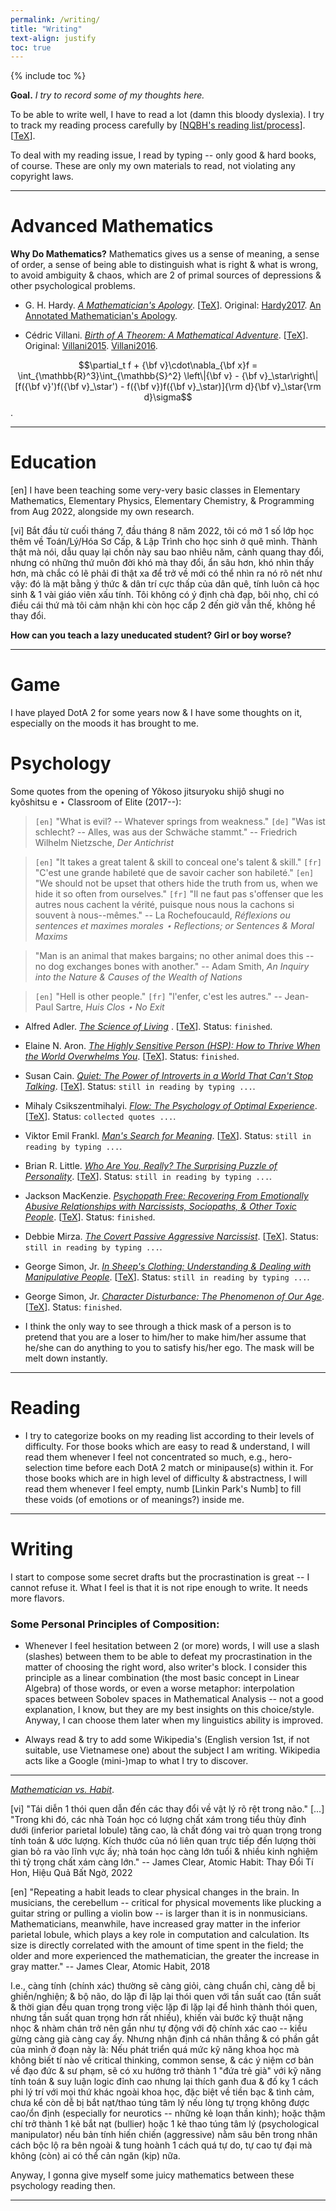 ```yaml
---
permalink: /writing/
title: "Writing"
text-align: justify
toc: true
---
```

{% include toc %}

**Goal.** *I try to record some of my thoughts here.*

To be able to write well, I have to read a lot (damn this bloody dyslexia). I try to track my reading process carefully by [[NQBH's reading list/process](https://github.com/NQBH/hobby/blob/master/book/NQBH_book.pdf)]. [[TeX](https://github.com/NQBH/hobby/blob/master/book/NQBH_book.tex)].

To deal with my reading issue, I read by typing -- only good & hard books, of course. These are only my own materials to read, not violating any copyright laws.

------

Advanced Mathematics
======

**Why Do Mathematics?** Mathematics gives us a sense of meaning, a sense of order, a sense of being able to distinguish what is right & what is wrong, to avoid ambiguity & chaos, which are 2 of primal sources of depressions & other psychological problems.

- G. H. Hardy. [*A Mathematician's Apology*](https://github.com/NQBH/hobby/blob/master/advanced_mathematics/Hardy2017/NQBH_Hardy2017.pdf). [[TeX](https://github.com/NQBH/hobby/blob/master/advanced_mathematics/Hardy2017/NQBH_Hardy2017.tex)]. Original: [Hardy2017](https://github.com/NQBH/reference/blob/master/Hardy2017.pdf). [An Annotated Mathematician's Apology](https://github.com/NQBH/reference/blob/master/Hardy2022.pdf).

- Cédric Villani. [*Birth of A Theorem: A Mathematical Adventure*](https://github.com/NQBH/hobby/blob/master/advanced_mathematics/Villani2015/NQBH_Villani2015.pdf). [[TeX](https://github.com/NQBH/hobby/blob/master/advanced_mathematics/Villani2015/NQBH_Villani2015.tex)]. Original: [Villani2015](https://github.com/NQBH/reference/blob/master/Villani2015.epub). [Villani2016](https://github.com/NQBH/reference/blob/master/Villani2016.epub).

$$\partial_t f + {\bf v}\cdot\nabla_{\bf x}f = \int_{\mathbb{R}^3}\int_{\mathbb{S}^2} \left\|{\bf v} - {\bf v}_\star\right\|[f({\bf v}')f({\bf v}_\star') - f({\bf v})f({\bf v}_\star)]{\rm d}{\bf v}_\star{\rm d}\sigma$$.

------

Education
======

[en] I have been teaching some very-very basic classes in Elementary Mathematics, Elementary Physics, Elementary Chemistry, & Programming from Aug 2022, alongside my own research.

[vi] Bắt đầu từ cuối tháng 7, đầu tháng 8 năm 2022, tôi có mở 1 số lớp học thêm về Toán/Lý/Hóa Sơ Cấp, & Lập Trình cho học sinh ở quê mình. Thành thật mà nói, dẫu quay lại chốn này sau bao nhiêu năm, cảnh quang thay đổi, nhưng có những thứ muôn đời khó mà thay đổi, ẩn sâu hơn, khó nhìn thấy hơn, mà chắc có lẽ phải đi thật xa để trở về mới có thể nhìn ra nó rõ nét như vậy: đó là mặt bằng ý thức & dân trí cực thấp của dân quê, tính luôn cả học sinh & 1 vài giáo viên xấu tính. Tôi không có ý định chà đạp, bôi nhọ, chỉ có điều cái thứ mà tôi cảm nhận khi còn học cấp 2 đến giờ vẫn thế, không hề thay đổi.

**How can you teach a lazy uneducated student? Girl or boy worse?**

------

Game
======

I have played DotA 2 for some years now & I have some thoughts on it, especially on the moods it has brought to me.

Psychology
======

Some quotes from the opening of Yôkoso jitsuryoku shijô shugi no kyôshitsu e $\star$ Classroom of Elite (2017--):

> `[en]` "What is evil? -- Whatever springs from weakness." `[de]` "Was ist schlecht? -- Alles, was aus der Schwäche stammt." -- Friedrich Wilhelm Nietzsche, *Der Antichrist*

> `[en]` "It takes a great talent & skill to conceal one's talent & skill." `[fr]` "C'est une grande habileté que de savoir cacher son habileté." `[en]` "We should not be upset that others hide the truth from us, when we hide it so often from ourselves." `[fr]` "Il ne faut pas s'offenser que les autres nous cachent la vérité, puisque nous nous la cachons si souvent à nous--mêmes." -- La Rochefoucauld, *Réflexions ou sentences et maximes morales $\star$ Reflections; or Sentences & Moral Maxims*

> "Man is an animal that makes bargains; no other animal does this -- no dog exchanges bones with another." -- Adam Smith, *An Inquiry into the Nature & Causes of the Wealth of Nations*

> `[en]` "Hell is other people." `[fr]` "l'enfer, c'est les autres." -- Jean-Paul Sartre, *Huis Clos $\star$ No Exit*

- Alfred Adler. [*The Science of Living*](https://github.com/NQBH/hobby/blob/master/psychology/Adler2013/NQBH_Adler2013.pdf)
. [[TeX](https://github.com/NQBH/hobby/blob/master/psychology/Adler2013/NQBH_Adler2013.tex)]. Status: `finished`.

- Elaine N. Aron. [*The Highly Sensitive Person (HSP): How to Thrive When the World Overwhelms You*](https://github.com/NQBH/hobby/blob/master/psychology/Aron2013/NQBH_Aron2013.pdf). [[TeX](https://github.com/NQBH/hobby/blob/master/psychology/Aron2013/NQBH_Aron2013.tex)]. Status: `finished`.

- Susan Cain. [*Quiet: The Power of Introverts in a World That Can't Stop Talking*](https://github.com/NQBH/hobby/blob/master/psychology/Cain2013/NQBH_Cain2013.pdf). [[TeX](https://github.com/NQBH/hobby/blob/master/psychology/Cain2013/NQBH_Cain2013.tex)]. Status: `still in reading by typing ...`.

- Mihaly Csikszentmihalyi. [*Flow: The Psychology of Optimal Experience*](https://github.com/NQBH/hobby/blob/master/psychology/Csikszentmihalyi_flow/NQBH_Csikszentmihalyi_flow.pdf). [[TeX](https://github.com/NQBH/hobby/blob/master/psychology/Csikszentmihalyi_flow/NQBH_Csikszentmihalyi_flow.tex)]. Status: `collected quotes ...`.

- Viktor Emil Frankl. [*Man's Search for Meaning*](https://github.com/NQBH/hobby/blob/master/psychology/Frankl2017/NQBH_Frankl2017.pdf). [[TeX](https://github.com/NQBH/hobby/blob/master/psychology/Frankl2017/NQBH_Frankl2017.tex)]. Status: `still in reading by typing ...`.

- Brian R. Little. [*Who Are You, Really? The Surprising Puzzle of Personality*](https://github.com/NQBH/hobby/blob/master/psychology/Little2017/NQBH_Little2017.pdf). [[TeX](https://github.com/NQBH/hobby/blob/master/psychology/Little2017/NQBH_Little2017.tex)]. Status: `still in reading by typing ...`.

- Jackson MacKenzie. [*Psychopath Free: Recovering From Emotionally Abusive Relationships with Narcissists, Sociopaths, & Other Toxic People*](https://github.com/NQBH/hobby/blob/master/psychology/MacKenzie2015/NQBH_MacKenzie2015.pdf). [[TeX](https://github.com/NQBH/hobby/blob/master/psychology/MacKenzie2015/NQBH_MacKenzie2015.tex)]. Status: `finished`.

- Debbie Mirza. [*The Covert Passive Aggressive Narcissist*](https://github.com/NQBH/hobby/blob/master/psychology/Mirza2017/NQBH_Mirza2017.pdf). [[TeX](https://github.com/NQBH/hobby/blob/master/psychology/Mirza2017/NQBH_Mirza2017.tex)]. Status: `still in reading by typing ...`.

- George Simon, Jr. [*In Sheep's Clothing: Understanding & Dealing with Manipulative People*](https://github.com/NQBH/hobby/blob/master/psychology/Simon2010/NQBH_Simon2010.pdf). [[TeX](https://github.com/NQBH/hobby/blob/master/psychology/Simon2010/NQBH_Simon2010.tex)]. Status: `still in reading by typing ...`.

- George Simon, Jr. [*Character Disturbance: The Phenomenon of Our Age*](https://github.com/NQBH/hobby/blob/master/psychology/Simon2011/NQBH_Simon2011.pdf). [[TeX](https://github.com/NQBH/hobby/blob/master/psychology/Simon2011/NQBH_Simon2011.tex)]. Status: `finished`.

+ I think the only way to see through a thick mask of a person is to pretend that you are a loser to him/her to make him/her assume that he/she can do anything to you to satisfy his/her ego. The mask will be melt down instantly.

------

Reading
======

- I try to categorize books on my reading list according to their levels of difficulty. For those books which are easy to read & understand, I will read them whenever I feel not concentrated so much, e.g., hero-selection time before each DotA 2 match or minipause(s) within it. For those books which are in high level of difficulty & abstractness, I will read them whenever I feel empty, numb [Linkin Park's Numb] to fill these voids (of emotions or of meanings?) inside me.

------

Writing
======

I start to compose some secret drafts but the procrastination is great -- I cannot refuse it. What I feel is that it is not ripe enough to write. It needs more flavors.

### Some Personal Principles of Composition:

- Whenever I feel hesitation between 2 (or more) words, I will use a slash (slashes) between them to be able to defeat my procrastination in the matter of choosing the right word, also writer's block. I consider this principle as a linear combination (the most basic concept in Linear Algebra) of those words, or even a worse metaphor: interpolation spaces between Sobolev spaces in Mathematical Analysis -- not a good explanation, I know, but they are my best insights on this choice/style. Anyway, I can choose them later when my linguistics ability is improved.

- Always read & try to add some Wikipedia's (English version 1st, if not suitable, use Vietnamese one) about the subject I am writing. Wikipedia acts like a Google (mini-)map to what I try to discover.

------

[*Mathematician vs. Habit*](https://github.com/NQBH/hobby/blob/master/psychology/note/mathematician_habit).

[vi] "Tái diễn 1 thói quen dẫn đến các thay đổi về vật lý rõ rệt trong não." [...] "Trong khi đó, các nhà Toán học có lượng chất xám trong tiểu thùy đỉnh dưới (inferior parietal lobule) tăng cao, là chất đóng vai trò quan trọng trong tính toán & ước lượng. Kích thước của nó liên quan trực tiếp đến lượng thời gian bỏ ra vào lĩnh vực ấy; nhà toán học càng lớn tuổi & nhiều kinh nghiệm thì tỷ trọng chất xám càng lớn." -- James Clear, Atomic Habit: Thay Đổi Tí Hon, Hiệu Quả Bất Ngờ, 2022

[en] "Repeating a habit leads to clear physical changes in the brain. In musicians, the cerebellum -- critical for physical movements like plucking a guitar string or pulling a violin bow -- is larger than it is in nonmusicians. Mathematicians, meanwhile, have increased gray matter in the inferior parietal lobule, which plays a key role in computation and calculation. Its size is directly correlated with the amount of time spent in the field; the older and more experienced the mathematician, the greater the increase in gray matter." -- James Clear, Atomic Habit, 2018

I.e., càng tính (chính xác) thường sẽ càng giỏi, càng chuẩn chỉ, càng dễ bị ghiền/nghiện; & bộ não, do lặp đi lặp lại thói quen với tần suất cao (tần suất & thời gian đều quan trọng trong việc lặp đi lặp lại để hình thành thói quen, nhưng tần suất quan trọng hơn rất nhiều), khiến vài bước kỹ thuật nặng nhọc & nhàm chán trở nên gần như tự động với độ chính xác cao -- kiểu gừng càng già càng cay ấy. Nhưng nhận định cá nhân thẳng & có phần gắt của mình ở đoạn này là: Nếu phát triển quá mức kỹ năng khoa học mà không biết tí nào về critical thinking, common sense, & các ý niệm cơ bản về đạo đức & sư phạm, sẽ có xu hướng trở thành 1 "đứa trẻ già" với kỹ năng tính toán & suy luận logic đỉnh cao nhưng lại thích ganh đua & đố kỵ 1 cách phi lý trí với mọi thứ khác ngoài khoa học, đặc biệt về tiền bạc & tình cảm, chưa kể còn dễ bị bắt nạt/thao túng tâm lý nếu lòng tự trọng không được cao/ổn định (especially for neurotics -- những kẻ loạn thần kinh); hoặc thậm chí trở thành 1 kẻ bắt nạt (bullier) hoặc 1 kẻ thao túng tâm lý (psychological manipulator) nếu bản tính hiến chiến (aggressive) nằm sâu bên trong nhân cách bộc lộ ra bên ngoài & tung hoành 1 cách quá tự do, tự cao tự đại mà không (còn) ai có thể cản ngăn (kịp) nữa.

Anyway, I gonna give myself some juicy mathematics between these psychology reading then.

------